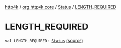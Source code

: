 [http4k](../../index.md) / [org.http4k.core](../index.md) / [Status](index.md) / [LENGTH_REQUIRED](./-l-e-n-g-t-h_-r-e-q-u-i-r-e-d.md)

# LENGTH_REQUIRED

`val LENGTH_REQUIRED: `[`Status`](index.md) [(source)](https://github.com/http4k/http4k/blob/master/http4k-core/src/main/kotlin/org/http4k/core/Status.kt#L40)
